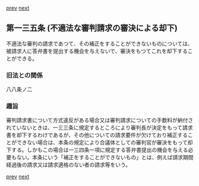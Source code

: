 [prev](/specific/markdowns/特許法/197_Mp-Ch_6-At_134_3.md)
[next](/specific/markdowns/特許法/199_Mp-Ch_6-At_136.md)
## 第一三五条 (不適法な審判請求の審決による却下)
不適法な審判の請求であつて、その補正をすることができないものについては、被請求人に答弁書を提出する機会を与えないで、審決をもつてこれを却下することができる。


### 旧法との関係
八八条ノ二

### 趣旨
審判請求書について方式違反がある場合又は審判請求についての手数料が納付されていないときは、一三三条に規定するところにより審判長が決定をもって請求書を却下するわけであるが、その他についての請求要件が欠けており補正することができない場合は、本条の規定により合議体としての審判官が審決をもって却下する。しかもこの場合は一三四条一項に規定する答弁書提出の機会を与える必要もない。本条にいう「補正をすることができないもの」とは、例えば請求期間経過後の請求又は請求適格のない者の請求等をいう。


[prev](/specific/markdowns/特許法/197_Mp-Ch_6-At_134_3.md)
[next](/specific/markdowns/特許法/199_Mp-Ch_6-At_136.md)